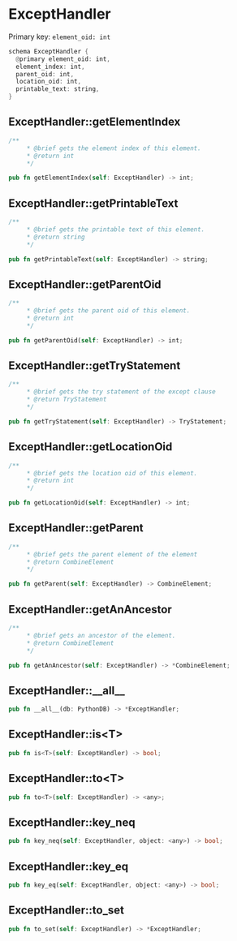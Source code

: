 # ExceptHandler

Primary key: `element_oid: int`

```rust
schema ExceptHandler {
  @primary element_oid: int,
  element_index: int,
  parent_oid: int,
  location_oid: int,
  printable_text: string,
}
```
## ExceptHandler::getElementIndex

```rust
/**
     * @brief gets the element index of this element.
     * @return int
     */
```
```rust
pub fn getElementIndex(self: ExceptHandler) -> int;
```
## ExceptHandler::getPrintableText

```rust
/**
     * @brief gets the printable text of this element.
     * @return string
     */
```
```rust
pub fn getPrintableText(self: ExceptHandler) -> string;
```
## ExceptHandler::getParentOid

```rust
/**
     * @brief gets the parent oid of this element.
     * @return int
     */
```
```rust
pub fn getParentOid(self: ExceptHandler) -> int;
```
## ExceptHandler::getTryStatement

```rust
/**
     * @brief gets the try statement of the except clause
     * @return TryStatement 
     */
```
```rust
pub fn getTryStatement(self: ExceptHandler) -> TryStatement;
```
## ExceptHandler::getLocationOid

```rust
/**
     * @brief gets the location oid of this element.
     * @return int
     */
```
```rust
pub fn getLocationOid(self: ExceptHandler) -> int;
```
## ExceptHandler::getParent

```rust
/**
     * @brief gets the parent element of the element
     * @return CombineElement 
     */
```
```rust
pub fn getParent(self: ExceptHandler) -> CombineElement;
```
## ExceptHandler::getAnAncestor

```rust
/**
     * @brief gets an ancestor of the element.
     * @return CombineElement 
     */
```
```rust
pub fn getAnAncestor(self: ExceptHandler) -> *CombineElement;
```
## ExceptHandler::\_\_all\_\_

```rust
pub fn __all__(db: PythonDB) -> *ExceptHandler;
```
## ExceptHandler::is\<T\>

```rust
pub fn is<T>(self: ExceptHandler) -> bool;
```
## ExceptHandler::to\<T\>

```rust
pub fn to<T>(self: ExceptHandler) -> <any>;
```
## ExceptHandler::key\_neq

```rust
pub fn key_neq(self: ExceptHandler, object: <any>) -> bool;
```
## ExceptHandler::key\_eq

```rust
pub fn key_eq(self: ExceptHandler, object: <any>) -> bool;
```
## ExceptHandler::to\_set

```rust
pub fn to_set(self: ExceptHandler) -> *ExceptHandler;
```
